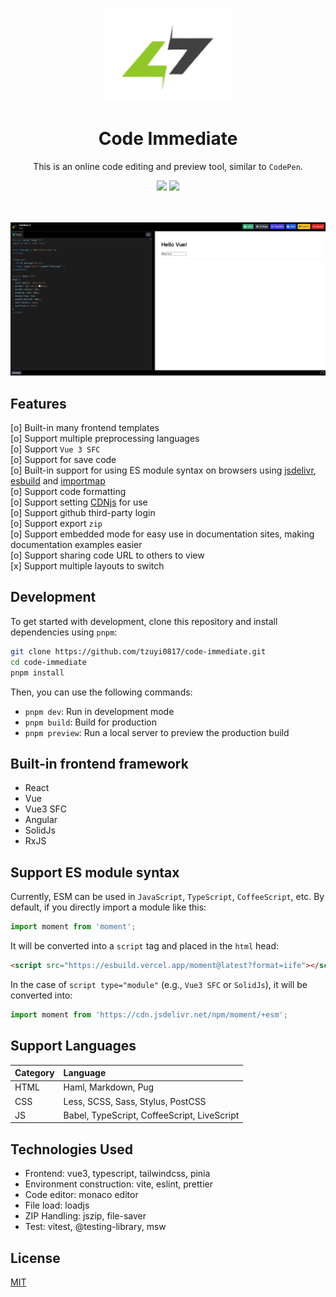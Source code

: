 <p align="center">
  <img src="./public/logo.png" height="150">
</p>

<h1 align="center">Code Immediate</h1>

<p align="center">
  This is an online code editing and preview tool, similar to <code>CodePen</code>.
</p>

<div align="center">
  <img src="https://github.com/tzuyi0817/code-immediate/actions/workflows/preview.yml/badge.svg">
  <img src="https://github.com/tzuyi0817/code-immediate/actions/workflows/deploy.yml/badge.svg">
</div>

<br>
<br>

![image](./public/cover.png)

## Features

[o] Built-in many frontend templates  
[o] Support multiple preprocessing languages  
[o] Support `Vue 3 SFC`  
[o] Support for save code  
[o] Built-in support for using ES module syntax on browsers using [jsdelivr](https://cdn.jsdelivr.net), [esbuild](https://esbuild.vercel.app) and [importmap](https://github.com/WICG/import-maps)  
[o] Support code formatting  
[o] Support setting [CDNjs](https://cdnjs.com/) for use  
[o] Support github third-party login  
[o] Support export `zip`  
[o] Support embedded mode for easy use in documentation sites, making documentation examples easier  
[o] Support sharing code URL to others to view  
[x] Support multiple layouts to switch

## Development

To get started with development, clone this repository and install dependencies using `pnpm`:

```sh
git clone https://github.com/tzuyi0817/code-immediate.git
cd code-immediate
pnpm install
```

Then, you can use the following commands:

- `pnpm dev`: Run in development mode
- `pnpm build`: Build for production
- `pnpm preview`: Run a local server to preview the production build

## Built-in frontend framework

- React
- Vue
- Vue3 SFC
- Angular
- SolidJs
- RxJS

## Support ES module syntax

Currently, ESM can be used in `JavaScript`, `TypeScript`, `CoffeeScript`, etc. By default, if you directly import a module like this:

```js
import moment from 'moment';
```

It will be converted into a `script` tag and placed in the `html` head:

```html
<script src="https://esbuild.vercel.app/moment@latest?format=iife"></script>
```

In the case of `script type="module"` (e.g., `Vue3 SFC` or `SolidJs`), it will be converted into:

```js
import moment from 'https://cdn.jsdelivr.net/npm/moment/+esm';
```

## Support Languages

| Category | Language                                    |
| :------- | :------------------------------------------ |
| HTML     | Haml, Markdown, Pug                         |
| CSS      | Less, SCSS, Sass, Stylus, PostCSS           |
| JS       | Babel, TypeScript, CoffeeScript, LiveScript |

## Technologies Used

- Frontend: vue3, typescript, tailwindcss, pinia
- Environment construction: vite, eslint, prettier
- Code editor: monaco editor
- File load: loadjs
- ZIP Handling: jszip, file-saver
- Test: vitest, @testing-library, msw

## License

[MIT](https://opensource.org/licenses/MIT)
